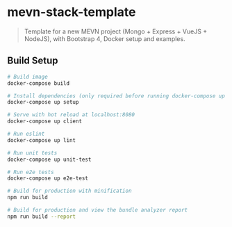 # mevn-stack-template
> Template for a new MEVN project (Mongo + Express + VueJS + NodeJS), with Bootstrap 4, Docker setup and examples.

## Build Setup

``` bash
# Build image
docker-compose build

# Install dependencies (only required before running docker-compose up client)
docker-compose up setup

# Serve with hot reload at localhost:8080
docker-compose up client

# Run eslint
docker-compose up lint

# Run unit tests
docker-compose up unit-test

# Run e2e tests
docker-compose up e2e-test

# Build for production with minification
npm run build

# Build for production and view the bundle analyzer report
npm run build --report
```
